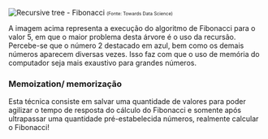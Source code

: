 ![Recursive tree - Fibonacci](https://github.com/jenifer-mathias/algorithms-fourth-semester/blob/main/c-exercises/assets/recursive-tree-fibonacci.png)
<span style="font-size: xx-small; ">(Fonte: Towards Data Science)</span>

A imagem acima representa a execução do algoritmo de Fibonacci para o valor 5, 
em que o maior problema desta árvore é o uso da recursão.
Percebe-se que o número 2 destacado em azul, bem como os demais números aparecem diversas vezes.
Isso faz com que o uso de memória do computador seja mais exaustivo para grandes números.

### Memoization/ memorização
Esta técnica consiste em salvar uma quantidade de valores para poder agilizar o tempo de resposta do cálculo do
Fibonacci e somente após ultrapassar uma quantidade pré-estabelecida números, realmente calcular o Fibonacci!



